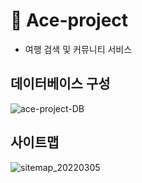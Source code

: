 # :pushpin: Ace-project
- 여행 검색 및 커뮤니티 서비스


## 데이터베이스 구성
![ace-project-DB](https://user-images.githubusercontent.com/95380638/156871102-9f1700f0-545e-46e3-a453-db40169ba598.png)

## 사이트맵
![sitemap_20220305](https://user-images.githubusercontent.com/97776406/156871868-ea95d044-f3f9-4291-b0c4-3c6922954714.svg)
